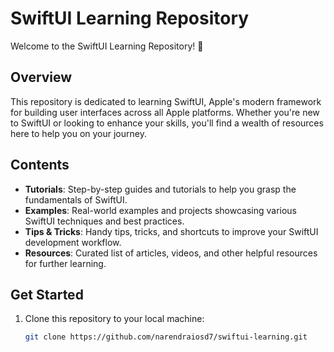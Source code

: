 # SwiftUI Learning Repository

Welcome to the SwiftUI Learning Repository! 🚀

## Overview

This repository is dedicated to learning SwiftUI, Apple's modern framework for building user interfaces across all Apple platforms. Whether you're new to SwiftUI or looking to enhance your skills, you'll find a wealth of resources here to help you on your journey.

## Contents

- **Tutorials**: Step-by-step guides and tutorials to help you grasp the fundamentals of SwiftUI.
- **Examples**: Real-world examples and projects showcasing various SwiftUI techniques and best practices.
- **Tips & Tricks**: Handy tips, tricks, and shortcuts to improve your SwiftUI development workflow.
- **Resources**: Curated list of articles, videos, and other helpful resources for further learning.

## Get Started

1. Clone this repository to your local machine:

   ```bash
   git clone https://github.com/narendraiosd7/swiftui-learning.git

